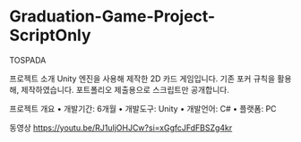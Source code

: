 # Graduation-Game-Project-ScriptOnly
TOSPADA

프로젝트 소개
Unity 엔진을 사용해 제작한 2D 카드 게임입니다. 기존 포커 규칙을 활용해, 제작하였습니다.
포트폴리오 제출용으로 스크립트만 공개합니다.

프로젝트 개요
• 개발기간: 6개월
• 개발도구: Unity
• 개발언어: C#
• 플랫폼: PC

동영상
https://youtu.be/RJ1uljOHJCw?si=xGgfcJFdFBSZg4kr

